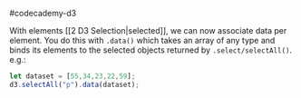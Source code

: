 #codecademy-d3 

With elements [[2 D3 Selection|selected]], we can now associate data per element. You do this with `.data()` which takes an array of any type and binds its elements to the selected objects returned by `.select/selectAll()`. e.g.:

```js
let dataset = [55,34,23,22,59];  
d3.selectAll("p").data(dataset);
```


